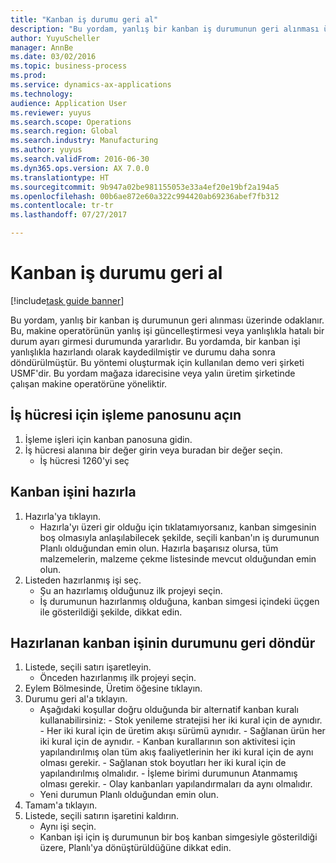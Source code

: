 ```yaml
--- 
title: "Kanban iş durumu geri al"
description: "Bu yordam, yanlış bir kanban iş durumunun geri alınması üzerinde odaklanır."
author: YuyuScheller
manager: AnnBe
ms.date: 03/02/2016
ms.topic: business-process
ms.prod: 
ms.service: dynamics-ax-applications
ms.technology: 
audience: Application User
ms.reviewer: yuyus
ms.search.scope: Operations
ms.search.region: Global
ms.search.industry: Manufacturing
ms.author: yuyus
ms.search.validFrom: 2016-06-30
ms.dyn365.ops.version: AX 7.0.0
ms.translationtype: HT
ms.sourcegitcommit: 9b947a02be981155053e33a4ef20e19bf2a194a5
ms.openlocfilehash: 00b6ae872e60a322c994420ab69236abef7fb312
ms.contentlocale: tr-tr
ms.lasthandoff: 07/27/2017

---
```

# <a name="revert-kanban-job-status"></a>Kanban iş durumu geri al

[!include[task guide banner](../../includes/task-guide-banner.md)]

Bu yordam, yanlış bir kanban iş durumunun geri alınması üzerinde odaklanır. Bu, makine operatörünün yanlış işi güncelleştirmesi veya yanlışlıkla hatalı bir durum ayarı girmesi durumunda yararlıdır. Bu yordamda, bir kanban işi yanlışlıkla hazırlandı olarak kaydedilmiştir ve durumu daha sonra döndürülmüştür. Bu yöntemi oluşturmak için kullanılan demo veri şirketi USMF'dir. Bu yordam mağaza idarecisine veya yalın üretim şirketinde çalışan makine operatörüne yöneliktir.


## <a name="open-process-board-for-the-work-cell"></a>İş hücresi için işleme panosunu açın
1. İşleme işleri için kanban panosuna gidin.
2. İş hücresi alanına bir değer girin veya buradan bir değer seçin.
    * İş hücresi 1260'yi seç  

## <a name="prepare-kanban-job"></a>Kanban işini hazırla
1. Hazırla'ya tıklayın.
    * Hazırla'yı üzeri gir olduğu için tıklatamıyorsanız, kanban simgesinin boş olmasıyla anlaşılabilecek şekilde, seçili kanban'ın iş durumunun Planlı olduğundan emin olun. Hazırla başarısız olursa, tüm malzemelerin, malzeme çekme listesinde mevcut olduğundan emin olun.  
2. Listeden hazırlanmış işi seç.
    * Şu an hazırlamış olduğunuz ilk projeyi seçin.  
    * İş durumunun hazırlanmış olduğuna, kanban simgesi içindeki üçgen ile gösterildiği şekilde, dikkat edin.  

## <a name="revert-the-status-of-the-prepared-kanban-job"></a>Hazırlanan kanban işinin durumunu geri döndür
1. Listede, seçili satırı işaretleyin.
    * Önceden hazırlanmış ilk projeyi seçin.  
2. Eylem Bölmesinde, Üretim öğesine tıklayın.
3. Durumu geri al'a tıklayın.
    * Aşağıdaki koşullar doğru olduğunda bir alternatif kanban kuralı kullanabilirsiniz:  - Stok yenileme stratejisi her iki kural için de aynıdır.  - Her iki kural için de üretim akışı sürümü aynıdır.  - Sağlanan ürün her iki kural için de aynıdır.  - Kanban kurallarının son aktivitesi için yapılandırılmış olan tüm akış faaliyetlerinin her iki kural için de aynı olması gerekir.  - Sağlanan stok boyutları her iki kural için de yapılandırılmış olmalıdır.  - İşleme birimi durumunun Atanmamış olması gerekir.  - Olay kanbanları yapılandırmaları da aynı olmalıdır.  
    * Yeni durumun Planlı olduğundan emin olun.  
4. Tamam'a tıklayın.
5. Listede, seçili satırın işaretini kaldırın.
    * Aynı işi seçin.  
    * Kanban işi için iş durumunun bir boş kanban simgesiyle gösterildiği üzere, Planlı'ya dönüştürüldüğüne dikkat edin.  



